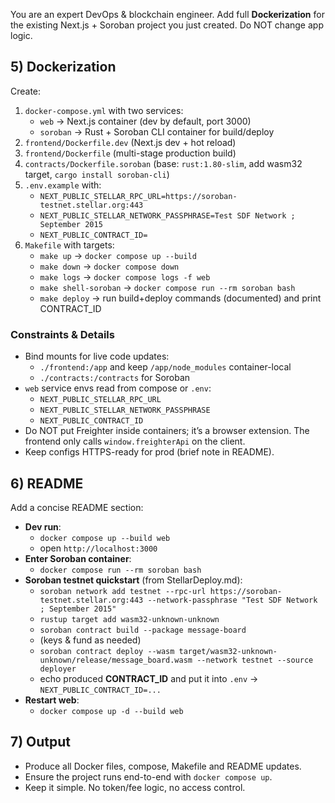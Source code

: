 You are an expert DevOps & blockchain engineer. Add full **Dockerization** for the existing Next.js + Soroban project you just created. Do NOT change app logic.

## 5) Dockerization
Create:
1) `docker-compose.yml` with two services:
   - `web` → Next.js container (dev by default, port 3000)
   - `soroban` → Rust + Soroban CLI container for build/deploy
2) `frontend/Dockerfile.dev` (Next.js dev + hot reload)
3) `frontend/Dockerfile` (multi-stage production build)
4) `contracts/Dockerfile.soroban` (base: `rust:1.80-slim`, add wasm32 target, `cargo install soroban-cli`)
5) `.env.example` with:
   - `NEXT_PUBLIC_STELLAR_RPC_URL=https://soroban-testnet.stellar.org:443`
   - `NEXT_PUBLIC_STELLAR_NETWORK_PASSPHRASE=Test SDF Network ; September 2015`
   - `NEXT_PUBLIC_CONTRACT_ID=`
6) `Makefile` with targets:
   - `make up` → `docker compose up --build`
   - `make down` → `docker compose down`
   - `make logs` → `docker compose logs -f web`
   - `make shell-soroban` → `docker compose run --rm soroban bash`
   - `make deploy` → run build+deploy commands (documented) and print CONTRACT_ID

### Constraints & Details
- Bind mounts for live code updates:
  - `./frontend:/app` and keep `/app/node_modules` container-local
  - `./contracts:/contracts` for Soroban
- `web` service envs read from compose or `.env`:
  - `NEXT_PUBLIC_STELLAR_RPC_URL`
  - `NEXT_PUBLIC_STELLAR_NETWORK_PASSPHRASE`
  - `NEXT_PUBLIC_CONTRACT_ID`
- Do NOT put Freighter inside containers; it’s a browser extension. The frontend only calls `window.freighterApi` on the client.
- Keep configs HTTPS-ready for prod (brief note in README).

## 6) README
Add a concise README section:
- **Dev run**:
  - `docker compose up --build web`
  - open `http://localhost:3000`
- **Enter Soroban container**:
  - `docker compose run --rm soroban bash`
- **Soroban testnet quickstart** (from StellarDeploy.md):
  - `soroban network add testnet --rpc-url https://soroban-testnet.stellar.org:443 --network-passphrase "Test SDF Network ; September 2015"`
  - `rustup target add wasm32-unknown-unknown`
  - `soroban contract build --package message-board`
  - (keys & fund as needed)
  - `soroban contract deploy --wasm target/wasm32-unknown-unknown/release/message_board.wasm --network testnet --source deployer`
  - echo produced **CONTRACT_ID** and put it into `.env` → `NEXT_PUBLIC_CONTRACT_ID=...`
- **Restart web**:
  - `docker compose up -d --build web`

## 7) Output
- Produce all Docker files, compose, Makefile and README updates.
- Ensure the project runs end-to-end with `docker compose up`.
- Keep it simple. No token/fee logic, no access control.
